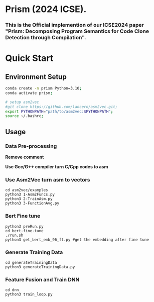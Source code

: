 #  Prism (2024 ICSE).
### This is the Official implemention of our ICSE2024 paper "Prism: Decomposing Program Semantics for Code Clone Detection through Compilation".

# Quick Start

## Environment Setup
```bash
conda create -n prism Python=3.10;
conda activate prism;

# setup asm2vec
#git clone https://github.com/lancern/asm2vec.git;
export PYTHONPATH="path/to/asm2vec:$PYTHONPATH";
source ~/.bashrc;
```

## Usage

### Data Pre-processing 

__Remove comment__

__Use Gcc/G++ compiler turn C/Cpp codes to asm__

### Use Asm2Vec turn asm to vectors

```
cd asm2vec/examples
python3 1-Asm2Funcs.py
python3 2-TrainAsm.py
python3 3-FunctionAvg.py
```

### Bert Fine tune
```
python3 preRun.py
cd bert-fine-tune
./run.sh
python3 get_bert_emb_96_ft.py #get the embedding after fine tune
```

### Generate Training Data
```
cd generateTrainingData
python3 generateTrainingData.py
```

### Feature Fusion and Train DNN
```
cd dnn
python3 train_loop.py
```
